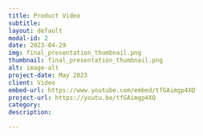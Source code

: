 ```yaml
---
title: Product Video
subtitle: 
layout: default
modal-id: 2
date: 2023-04-29
img: final_presentation_thumbnail.png 
thumbnail: final_presentation_thumbnail.png 
alt: image-alt
project-date: May 2023
client: Video
embed-url: https://www.youtube.com/embed/tfGAimgp4XQ
project-url: https://youtu.be/tfGAimgp4XQ
category: 
description: 

---
```

